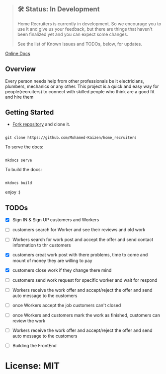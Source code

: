 > ## 🛠 Status: In Development
> Home Recruiters is currently in development. So we encourage you to use it and give us your feedback, but there are things that haven't been finalized yet and you can expect some changes.
>
> See the list of Known Issues and TODOs, below, for updates.


[Online Docs][Docs]

## Overview

Every person needs help from other professionals be it electricians, plumbers, mechanics or any other. This project is a quick and easy way for people(recruiters) to connect with skilled people who think are a good fit and hire them

## Getting Started

* [Fork repository][Home Recruiters] and clone it.

```shell tab="Shell or CMD"

git clone https://github.com/Mohamed-Kaizen/home_recruiters
```

To serve the docs:

``` shell tab="Shell or CMD"

mkdocs serve
```

To build the docs:

``` shell tab="Shell or CMD"

mkdocs build
```

enjoy :)


## TODOs

- [x] Sign IN & Sign UP customers and Workers 
- [ ] customers search for Worker and see their reviews and old work
- [ ] Workers search for work post and accept the offer and send contact information to thr customers
- [x] customers creat work post with there problems, time to come and mount of money they are willing to pay
- [x] customers close work if they change there mind
- [ ] customers send work request for specific worker and wait for respond
- [ ] Workers receive the work offer and accept/reject the offer and send auto message to the customers
- [ ] once Workers accept the job customers can't closed
- [ ] once Workers and customers mark the work as finished, customers can review the work
- [ ] Workers receive the work offer and accept/reject the offer and send auto message to the customers
- [ ] Building the FrontEnd


# License: MIT


[Home Recruiters]: https://github.com/Mohamed-Kaizen/home_recruiters
[Docs]: https://mohamed-kaizen.github.io/home_recruiters/
